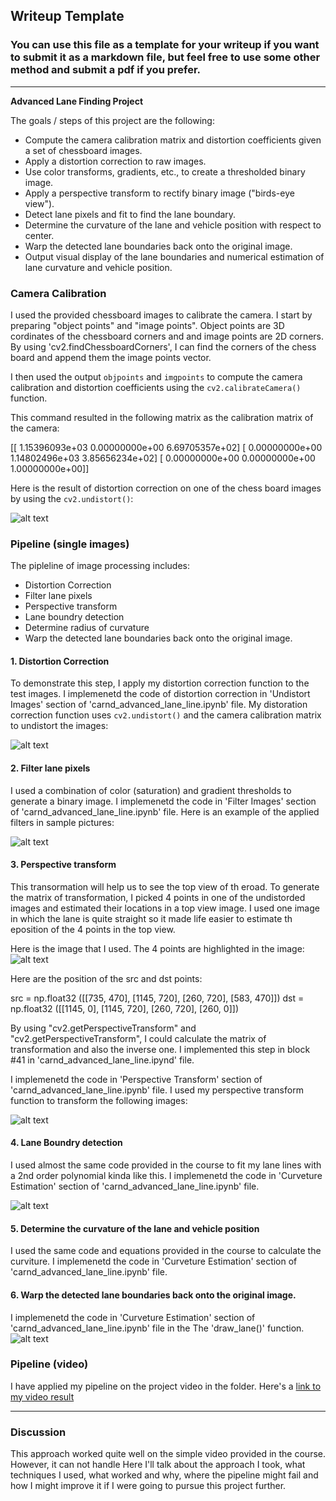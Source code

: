 ## Writeup Template

### You can use this file as a template for your writeup if you want to submit it as a markdown file, but feel free to use some other method and submit a pdf if you prefer.

---

**Advanced Lane Finding Project**

The goals / steps of this project are the following:

* Compute the camera calibration matrix and distortion coefficients given a set of chessboard images.
* Apply a distortion correction to raw images.
* Use color transforms, gradients, etc., to create a thresholded binary image.
* Apply a perspective transform to rectify binary image ("birds-eye view").
* Detect lane pixels and fit to find the lane boundary.
* Determine the curvature of the lane and vehicle position with respect to center.
* Warp the detected lane boundaries back onto the original image.
* Output visual display of the lane boundaries and numerical estimation of lane curvature and vehicle position.

[//]: # (Image References)

[image1]: ./images/undt_chess.png "Distortion correction"
[image2]: ./images/undist_images.png "Distortion correction"
[image3]: ./images/bin_img_1.png "Binary Example"
[image4]: ./images/perspective_mat.png "Perspective Transform Matrix Calculation"
[image5]: ./images/perspective_2.png "Warp Example"
[image6]: ./images/windows.png "Fit Visual"
[image7]: ./images/processed_img.png "Draw Lane"
[video1]: ./project_video.mp4 "Video"


### Camera Calibration

I used the provided chessboard images to calibrate the camera. I start by preparing "object points" and "image points". Object points are 3D cordinates of the chessboard corners and and image points are 2D corners. By using 'cv2.findChessboardCorners', I can find the corners of the chess board and append them the image points vector. 

I then used the output `objpoints` and `imgpoints` to compute the camera calibration and distortion coefficients using the `cv2.calibrateCamera()` function.

This command resulted in the following matrix as the calibration matrix of the camera:

[[  1.15396093e+03   0.00000000e+00   6.69705357e+02]
 [  0.00000000e+00   1.14802496e+03   3.85656234e+02]
 [  0.00000000e+00   0.00000000e+00   1.00000000e+00]]

Here is the result of distortion correction on one of the chess board images by using the `cv2.undistort()`: 

![alt text][image1]

### Pipeline (single images)
The pipleline of image processing includes:
* Distortion Correction
* Filter lane pixels
* Perspective transform
* Lane boundry detection
* Determine radius of curvature
* Warp the detected lane boundaries back onto the original image.



#### 1. Distortion Correction

To demonstrate this step, I apply my distortion correction function to the test images. I implemenetd the code of distortion correction in 'Undistort Images' section of 'carnd_advanced_lane_line.ipynb' file. My distoration correction function uses `cv2.undistort()` and the camera calibration matrix to undistort the images:


![alt text][image2]



#### 2. Filter lane pixels

I used a combination of color (saturation) and gradient thresholds to generate a binary image. I implemenetd the code in 'Filter Images' section of 'carnd_advanced_lane_line.ipynb' file. Here is an example of the applied filters in sample pictures:  

![alt text][image3]

#### 3. Perspective transform
This transormation will help us to see the top view of th eroad. To generate the matrix of transformation, I picked 4 points in one of the undistorded images and estimated their locations in a top view image. I used one image in which the lane is quite straight so it made life easier to estimate th eposition of the 4 points in the top view. 

Here is the image that I used. The 4 points are highlighted in the image:
![alt text][image4]

Here are the position of the src and dst points:

src = np.float32 ([[735, 470], [1145, 720], [260, 720], [583, 470]])
dst = np.float32 ([[1145, 0], [1145, 720], [260, 720], [260, 0]])

By using "cv2.getPerspectiveTransform" and "cv2.getPerspectiveTransform", I could calculate the matrix of transformation and also the inverse one. I implemented this step in block #41 in 'carnd_advanced_lane_line.ipynd' file. 

I implemenetd the code in 'Perspective Transform' section of 'carnd_advanced_lane_line.ipynb' file. I used my perspective transform function to transform the following images:

![alt text][image5]

#### 4. Lane Boundry detection

I used almost the same code provided in the course to fit my lane lines with a 2nd order polynomial kinda like this. I implemenetd the code in 'Curveture Estimation' section of 'carnd_advanced_lane_line.ipynb' file.

![alt text][image6]

#### 5. Determine the curvature of the lane and vehicle position

I used the same code and equations provided in the course to calculate the curviture. I implemenetd the code in 'Curveture Estimation' section of 'carnd_advanced_lane_line.ipynb' file.

#### 6. Warp the detected lane boundaries back onto the original image.

I implemenetd the code in 'Curveture Estimation' section of 'carnd_advanced_lane_line.ipynb' file in the The 'draw_lane()' function. 
![alt text][image7]


### Pipeline (video)

I have applied my pipeline on the project video in the folder. Here's a [link to my video result](./project_video.mp4)

---

### Discussion
This approach worked quite well on the simple video provided in the course. However, it can not handle 
Here I'll talk about the approach I took, what techniques I used, what worked and why, where the pipeline might fail and how I might improve it if I were going to pursue this project further.  
